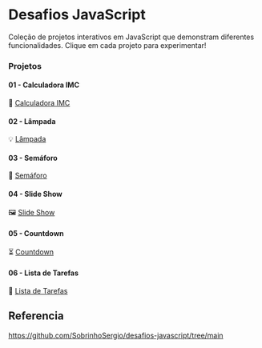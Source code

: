 # Desafios JavaScript

Coleção de projetos interativos em JavaScript que demonstram diferentes funcionalidades. Clique em cada projeto para experimentar!

### Projetos

#### 01 - Calculadora IMC
📏 [Calculadora IMC](https://github.com/cecostadev/desafios-js/tree/main/imc)

#### 02 - Lâmpada
💡 [Lâmpada](https://github.com/cecostadev/desafios-js/tree/main/lamp)

#### 03 - Semáforo
🚦 [Semáforo](https://teste)

#### 04 - Slide Show
🖼️ [Slide Show](https://teste)

#### 05 - Countdown
⏳ [Countdown](https://teste)

#### 06 - Lista de Tarefas
📝 [Lista de Tarefas](https://teste)


## Referencia

https://github.com/SobrinhoSergio/desafios-javascript/tree/main
